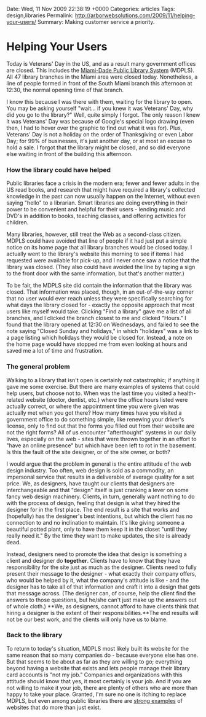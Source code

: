 Date: Wed, 11 Nov 2009 22:38:19 +0000
Categories: articles
Tags: design,libraries
Permalink: http://arborwebsolutions.com/2009/11/helping-your-users/
Summary: Making customer service a priority.

# Helping Your Users

Today is Veterans' Day in the US, and as a result many government
offices are closed. This includes the [Miami-Dade Public Library
System][] (MDPLS). All 47 library branches in the Miami area were closed
today. Nonetheless, a line of people formed in front of the South Miami
branch this afternoon at 12:30, the normal opening time of that branch.

I know this because I was there with them, waiting for the library to
open. You may be asking yourself "wait... if you knew it was Veterans'
Day, why did you go to the library?" Well, quite simply I forgot. The
only reason I knew it was Veterans' Day was because of Google's special
logo drawing (even then, I had to hover over the graphic to find out
what it was for). Plus, Veterans' Day is not a holiday on the order of
Thanksgiving or even Labor Day; for 99% of businesses, it's just another
day, or at most an excuse to hold a sale. I forgot that the library
might be closed, and so did everyone else waiting in front of the
building this afternoon.

### How the library could have helped

Public libraries face a crisis in the modern era; fewer and fewer adults
in the US read books, and research that might have required a library's
collected knowledge in the past can now usually happen on the Internet,
without even saying "hello" to a librarian. Smart libraries are doing
everything in their power to be convenient and helpful for their users -
lending music and DVD's in addition to books, teaching classes, and
offering activities for children. 

Many libraries, however, still treat
the Web as a second-class citizen. MDPLS could have avoided that line of
people if it had just put a simple notice on its home page that all
library branches would be closed today. I actually went to the library's
website this morning to see if items I had requested were available for
pick-up, and I never once saw a notice that the library was closed.
(They also could have avoided the line by taping a sign to the front
door with the same information, but that's another matter.) 

To be fair,
the MDPLS site did contain the information that the library was closed.
That information was placed, though, in an out-of-the-way corner that no
user would ever reach unless they were specifically searching for what
days the library closed for - exactly the opposite approach that most
users like myself would take. Clicking "Find a library" gave me a list
of all branches, and I clicked the branch closest to me and clicked
"Hours." I found that the library opened at 12:30 on Wednesdays, and
failed to see the note saying "Closed Sunday and holidays," in which
"holidays" was a link to a page listing which holidays they would be
closed for. Instead, a note on the home page would have stopped me from
even looking at hours and saved me a lot of time and frustration.

### The general problem

Walking to a library that isn't open is certainly not catastrophic; if
anything it gave me some exercise. But there are many examples of
systems that could help users, but choose not to. When was the last time
you visited a health-related website (doctor, dentist, etc.) where the
office hours listed were actually correct, or where the appointment time
you were given was actually met when you got there? How many times have
you visited a government office to do something simple, like renewing
your driver's license, only to find out that the forms you filled out
from their website are not the right forms? All of us encounter
"afterthought" systems in our daily lives, especially on the web - sites
that were thrown together in an effort to "have an online presence" but
which have been left to rot in the basement. Is this the fault of the
site designer, or of the site owner, or both?

I would argue that the
problem in general is the entire attitude of the web design industry.
Too often, web design is sold as a commodity, an impersonal service that
results in a deliverable of average quality for a set price. We, as
designers, have taught our clients that designers are interchangeable
and that "design" itself is just cranking a lever on some fancy web
design machinery. Clients, in turn, generally want nothing to do with
the process of design, feeling that design is what they hired the
designer for in the first place. The end result is a site that works and
(hopefully) has the designer's best intentions, but which the client has
no connection to and no inclination to maintain. It's like giving
someone a beautiful potted plant, only to have them keep it in the
closet "until they really need it." By the time they want to make
updates, the site is already dead.

Instead, designers need to promote
the idea that design is something a client and designer do **together**.
Clients have to know that they have responsibility for the site just as
much as the designer. Clients need to fully present their message to the
designer - what exactly their company offers, who would be helped by it,
what the company's attitude is like - and the designer has to take all
of that information and craft it into a design that gets that message
across. (The designer can, of course, help the client find the answers
to those questions, but he/she can't just make up the answers out of
whole cloth.) **We, as designers, cannot afford to have clients think
that hiring a designer is the extent of their responsibilities.**The end
results will not be our best work, and the clients will only have us to
blame.

### Back to the library

To return to today's situation, MDPLS most likely built its website for
the same reason that so many companies do - because everyone else has
one. But that seems to be about as far as they are willing to go;
everything beyond having a website that exists and lets people manage
their library card accounts is "not my job." Companies and organizations
with this attitude should know that yes, it most certainly is your job.
And if you are not willing to make it your job, there are plenty of
others who are more than happy to take your place. Granted, I'm sure no
one is itching to replace MDPLS, but even among public libraries there
are [strong examples][] of websites that do more than just exist.

  [Miami-Dade Public Library System]: http://mdpls.org/
  [strong examples]: http://aadl.org "Ann Arbor District Library"
